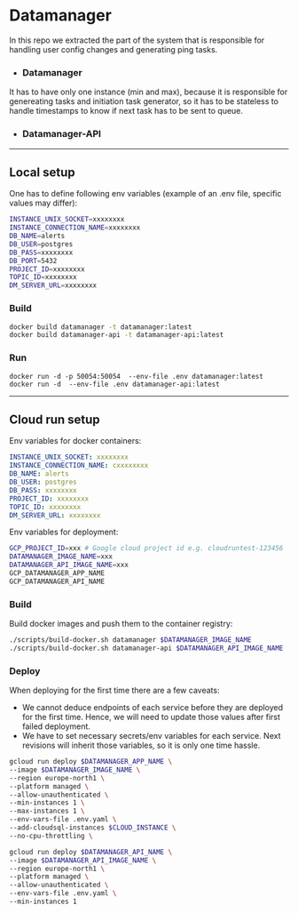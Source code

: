 # Datamanager

In this repo we extracted the part of the system that is responsible for handling user config changes and generating ping tasks.

- ### Datamanager

It has to have only one instance (min and max), because it is responsible for genereating tasks and initiation task generator, so it has to be stateless to handle timestamps to know if next task has to be sent to queue.

- ### Datamanager-API


---

## Local setup

One has to define following env variables (example of an .env file, specific values may differ):

```bash
INSTANCE_UNIX_SOCKET=xxxxxxxx
INSTANCE_CONNECTION_NAME=xxxxxxxx
DB_NAME=alerts
DB_USER=postgres
DB_PASS=xxxxxxxx
DB_PORT=5432
PROJECT_ID=xxxxxxxx
TOPIC_ID=xxxxxxxx
DM_SERVER_URL=xxxxxxxx
```

### Build

```bash
docker build datamanager -t datamanager:latest
docker build datamanager-api -t datamanager-api:latest
```

### Run

```
docker run -d -p 50054:50054  --env-file .env datamanager:latest
docker run -d  --env-file .env datamanager-api:latest
```

---

## Cloud run setup

Env variables for docker containers:

```yaml
INSTANCE_UNIX_SOCKET: xxxxxxxx
INSTANCE_CONNECTION_NAME: cxxxxxxxx
DB_NAME: alerts
DB_USER: postgres
DB_PASS: xxxxxxxx
PROJECT_ID: xxxxxxxx
TOPIC_ID: xxxxxxxx
DM_SERVER_URL: xxxxxxxx
```

Env variables for deployment:

```bash
GCP_PROJECT_ID=xxx # Google cloud project id e.g. cloudruntest-123456
DATAMANAGER_IMAGE_NAME=xxx
DATAMANAGER_API_IMAGE_NAME=xxx
GCP_DATAMANAGER_APP_NAME
GCP_DATAMANAGER_API_NAME
```

### Build

Build docker images and push them to the container registry:

```bash
./scripts/build-docker.sh datamanager $DATAMANAGER_IMAGE_NAME
./scripts/build-docker.sh datamanager-api $DATAMANAGER_API_IMAGE_NAME
```

### Deploy

When deploying for the first time there are a few caveats:

- We cannot deduce endpoints of each service before they are deployed for the first time.
  Hence, we will need to update those values after first failed deployment.
- We have to set necessary secrets/env variables for each service. Next revisions will inherit those variables, so it is only one time hassle.

```bash
gcloud run deploy $DATAMANAGER_APP_NAME \
--image $DATAMANAGER_IMAGE_NAME \
--region europe-north1 \
--platform managed \
--allow-unauthenticated \
--min-instances 1 \
--max-instances 1 \
--env-vars-file .env.yaml \
--add-cloudsql-instances $CLOUD_INSTANCE \
--no-cpu-throttling \
```

```bash
gcloud run deploy $DATAMANAGER_API_NAME \
--image $DATAMANAGER_API_IMAGE_NAME \
--region europe-north1 \
--platform managed \
--allow-unauthenticated \
--env-vars-file .env.yaml \
--min-instances 1
```

